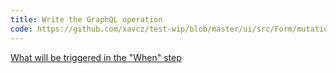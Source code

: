 ```yaml
---
title: Write the GraphQL operation
code: https://github.com/xavcz/test-wip/blob/master/ui/src/Form/mutation.depositFunds.js
---
```


<a href="https://github.com/xavcz/test-wip/blob/master/ui/src/Form/mutation.depositFunds.js#L4-L8">What will be triggered in the "When" step</a>